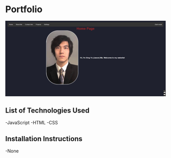 # Portfolio
![home page](readme/readme-home.png)

## List of Technologies Used
-JavaScript
-HTML
-CSS

## Installation Instructions
-None
